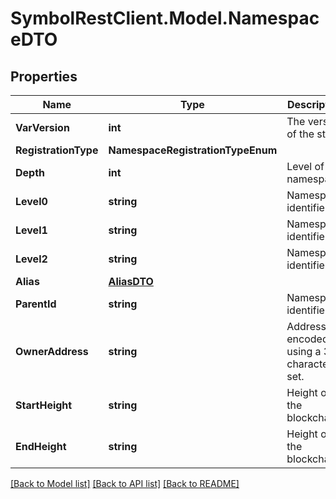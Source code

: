 # SymbolRestClient.Model.NamespaceDTO

## Properties

Name | Type | Description | Notes
------------ | ------------- | ------------- | -------------
**VarVersion** | **int** | The version of the state | 
**RegistrationType** | **NamespaceRegistrationTypeEnum** |  | 
**Depth** | **int** | Level of the namespace. | 
**Level0** | **string** | Namespace identifier. | 
**Level1** | **string** | Namespace identifier. | [optional] 
**Level2** | **string** | Namespace identifier. | [optional] 
**Alias** | [**AliasDTO**](AliasDTO.md) |  | 
**ParentId** | **string** | Namespace identifier. | 
**OwnerAddress** | **string** | Address encoded using a 32-character set. | 
**StartHeight** | **string** | Height of the blockchain. | 
**EndHeight** | **string** | Height of the blockchain. | 

[[Back to Model list]](../README.md#documentation-for-models) [[Back to API list]](../README.md#documentation-for-api-endpoints) [[Back to README]](../README.md)

